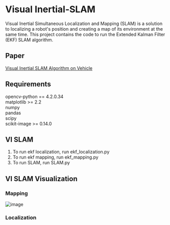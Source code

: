 # Visual Inertial-SLAM

Visual Inertial Simultaneous Localization and Mapping (SLAM) is a solution to localizing a robot's position and creating a map of its environment at the same time. This project contains the code to run the Extended Kalman Filter (EKF) SLAM algorithm.

## Paper
[Visual Inertial SLAM Algorithm on Vehicle](https://github.com/stevengnow/Extended-Kalman-Filter-SLAM/blob/main/ECE276A_Project_3.pdf)

## Requirements
opencv-python == 4.2.0.34<br/>
matplotlib >= 2.2<br/>
numpy<br/>
pandas<br/>
scipy<br/>
scikit-image >= 0.14.0<br/>

## VI SLAM
1) To run ekf localization, run ekf_localization.py <br/>
2) To run ekf mapping, run ekf_mapping.py <br/>
3) To run SLAM, run SLAM.py <br/>

## VI SLAM Visualization
### Mapping
![image](https://github.com/stevengnow/Visual-Inertial-SLAM/blob/main/Capture.JPG)<br/>
### Localization
